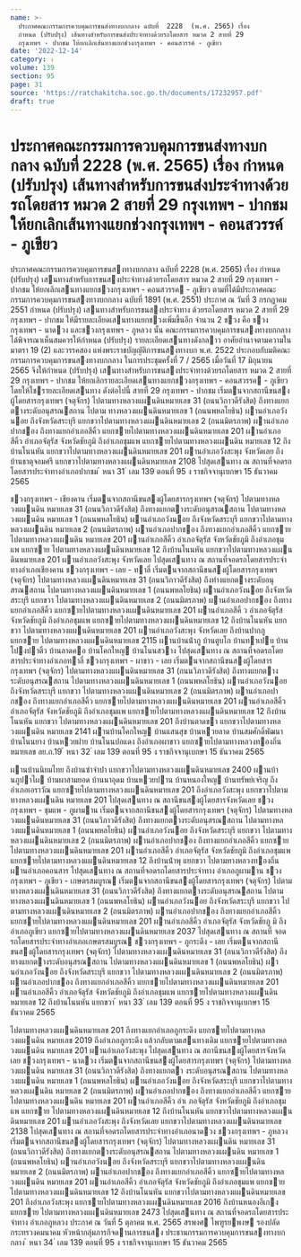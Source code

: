 ```yaml
---
name: >-
  ประกาศคณะกรรมการควบคุมการขนส่งทางบกกลาง ฉบับที่  2228  (พ.ศ. 2565) เรื่อง
  กำหนด (ปรับปรุง) เส้นทางสำหรับการขนส่งประจำทางด้วยรถโดยสาร หมวด 2 สายที่ 29
  กรุงเทพฯ - ปากชม ให้ยกเลิกเส้นทางแยกช่วงกรุงเทพฯ - คอนสวรรค์ - ภูเขียว
date: '2022-12-14'
category: ง
volume: 139
section: 95
page: 31
source: 'https://ratchakitcha.soc.go.th/documents/17232957.pdf'
draft: true
---
```


# ประกาศคณะกรรมการควบคุมการขนส่งทางบกกลาง ฉบับที่  2228  (พ.ศ. 2565) เรื่อง กำหนด (ปรับปรุง) เส้นทางสำหรับการขนส่งประจำทางด้วยรถโดยสาร หมวด 2 สายที่ 29 กรุงเทพฯ - ปากชม ให้ยกเลิกเส้นทางแยกช่วงกรุงเทพฯ - คอนสวรรค์ - ภูเขียว

ประกาศคณะกรรมการควบคุมการขนสงทางบกกลาง ฉบับที่ 2228 (พ.ศ. 2565) เรื่อง กําหนด (ปรับปรุง) เสนทางสําหรับการขนสงประจําทางด้วยรถโดยสาร หมวด 2 สายที่ 29 กรุงเทพฯ - ปากชม ให้ยกเลิกเสนทางแยกชวงกรุงเทพฯ - คอนสวรรค - ภูเขียว ตามที่ได้มีประกาศคณะกรรมการควบคุมการขนสงทางบกกลาง ฉบับที่ 1891 (พ.ศ. 2551) ประกาศ ณ วันที่ 3 กรกฎาคม 2551 กําหนด (ปรับปรุง) เสนทางสําหรับการขนสงประจําทาง ด้วยรถโดยสาร หมวด 2 สายที่ 29 กรุงเทพฯ - ปากชม ให้มีรายละเอียดเสนทางแยกชวงเพิ่มขึ้นอีก จํานวน 2 ชวง คือ ชวงกรุงเทพฯ - นาดวง และชวงกรุงเทพฯ - ภูหลวง นั้น คณะกรรมการควบคุมการขนสงทางบกกลางได้พิจารณาเห็นสมควรให้กําหนด (ปรับปรุง) รายละเอียดเสนทางดังกลาว อาศัยอํานาจตามความในมาตรา 19 (2) และวรรคสอง แห่งพระราชบัญญัติการขนสงทางบก พ.ศ. 2522 ประกอบกับมติคณะกรรมการควบคุมการขนสงทางบกกลาง ในการประชุมครั้งที่ 7 / 2565 เมื่อวันที่ 17 มิถุนายน 2565 จึงให้กําหนด (ปรับปรุง) เสนทางสําหรับการขนสงประจําทางด้วยรถโดยสาร หมวด 2 สายที่ 29 กรุงเทพฯ - ปากชม ให้ยกเลิกรายละเอียดเสนทางแยกชวงกรุงเทพฯ - คอนสวรรค - ภูเขียว โดยให้ใชรายละเอียดเสนทาง ดังต่อไปนี้ สายที่ 29 กรุงเทพฯ - ปากชม เริ่มตนจากสถานีขนสงผู้โดยสารกรุงเทพฯ (จตุจักร) ไปตามทางหลวงแผนดินหมายเลข 31 (ถนนวิภาวดีรังสิต) ถึงทางแยกตางระดับอนุสรณสถาน ไปตาม ทางหลวงแผนดินหมายเลข 1 (ถนนพหลโยธิน) ผานอําเภอวังนอย ถึงจังหวัดสระบุรี แยกขวาไปตามทางหลวงแผนดินหมายเลข 2 (ถนนมิตรภาพ) ผานอําเภอปากชอง ถึงทางแยกอําเภอสีคิ้ว แยกซายไปตามทางหลวงแผนดินหมายเลข 201 ผานอําเภอสีคิ้ว อําเภอจัตุรัส จังหวัดชัยภูมิ ถึงอําเภอชุมแพ แยกซายไปตามทางหลวงแผนดิน หมายเลข 12 ถึงบ้านโนนหัน แยกขวาไปตามทางหลวงแผนดินหมายเลข 201 ผานอําเภอวังสะพุง จังหวัดเลย ถึงบ้านธาตุจอมศรี แยกขวาไปตามทางหลวงแผนดินหมายเลข 2108 ไปสุดเสนทาง ณ สถานที่จอดรถโดยสารประจําทางอําเภอปากชม ้ หนา 31 ่ เลม 139 ตอนที่ 95 ง ราชกิจจานุเบกษา 15 ธันวาคม 2565

ชวงกรุงเทพฯ - เชียงคาน เริ่มตนจากสถานีขนสงผู้โดยสารกรุงเทพฯ (จตุจักร) ไปตามทางหลวงแผนดิน หมายเลข 31 (ถนนวิภาวดีรังสิต) ถึงทางแยกตางระดับอนุสรณสถาน ไปตามทางหลวงแผนดิน หมายเลข 1 (ถนนพหลโยธิน) ผานอําเภอวังนอย ถึงจังหวัดสระบุรี แยกขวาไปตามทางหลวงแผนดิน หมายเลข 2 (ถนนมิตรภาพ) ผานอําเภอปากชอง ถึงทางแยกอําเภอสีคิ้ว แยกซายไปตามทางหลวงแผนดิน หมายเลข 201 ผานอําเภอสีคิ้ว อําเภอจัตุรัส จังหวัดชัยภูมิ ถึงอําเภอชุมแพ แยกซาย ไปตามทางหลวงแผนดินหมายเลข 12 ถึงบ้านโนนหัน แยกขวาไปตามทางหลวงแผนดินหมายเลข 201 ผานอําเภอวังสะพุง จังหวัดเลย ไปสุดเสนทาง ณ สถานที่จอดรถโดยสารประจําทางอําเภอเชียงคาน ชวงกรุงเทพฯ - เลย - ทาลี่ เริ่มตนจากสถานีขนสงผู้โดยสารกรุงเทพฯ (จตุจักร) ไปตามทางหลวงแผนดินหมายเลข 31 (ถนนวิภาวดีรังสิต) ถึงทำงแยกตางระดับอนุสรณสถาน ไปตามทางหลวงแผนดินหมายเลข 1 (ถนนพหลโยธิน) ผานอําเภอวังนอย ถึงจังหวัดสระบุรี แยกขวา ไปตามทางหลวงแผนดินหมายเลข 2 (ถนนมิตรภาพ) ผานอําเภอปากชอง ถึงทางแยกอําเภอสีคิ้ว แยกซายไปตามทางหลวงแผนดินหมายเลข 201 ผานอําเภอสีคิ้ ว อําเภอจัตุรัส จังหวัดชัยภูมิ ถึงอําเภอชุมแพ แยกซายไปตามทางหลวงแผนดินหมายเลข 12 ถึงบ้านโนนหัน แยกขวา ไปตามทางหลวงแผนดินหมายเลข 201 ผานอําเภอวังสะพุง จังหวัดเลย ถึงบ้านปากภู แยกซาย ไปตามทางหลวงแผนดินหมายเลข 2115 ผานบ้านน้ําภู บ้านตูบโก บ้านทาเปบ บ้านโปงปาติ้ว บ้านลาดคอ บ้านโคกใหญ บ้านโนนสวาง ไปสุดเสนทาง ณ สถานที่จอดรถโดยสารประจําทางอําเภอทาลี่ ชวงกรุงเทพฯ - ผาขาว - เลย เริ่มตนจากสถานีขนสงผู้โดยสารกรุงเทพฯ (จตุจักร) ไปตามทางหลวงแผนดินหมายเลข 31 (ถนนวิภาวดีรังสิต) ถึงทางแยกตางระดับอนุสรณสถาน ไปตามทางหลวงแผนดินหมายเลข 1 (ถนนพหลโยธิน) ผานอําเภอวังนอย ถึงจังหวัดสระบุรี แยกขวา ไปตามทางหลวงแผนดินหมายเลข 2 (ถนนมิตรภาพ) ผานอําเภอปากชอง ถึงทางแยกอําเภอสีคิ้ว แยกซายไปตามทางหลวงแผนดินหมายเลข 201 ผานอําเภอสีคิ้ว อําเภอจัตุรัส จังหวัดชัยภูมิ ถึงอําเภอชุมแพ แยกซายไปตามทางหลวงแผนดินหมายเลข 12 ถึงบ้านโนนหัน แยกขวา ไปตามทางหลวงแผนดินหมายเลข 201 ถึงบ้านตาดขา แยกขวาไปตามทางหลวงแผนดิน หมายเลข 2141 ผานบ้านโคกใหญ บ้านแสนสุข บ้านหวยลาด บ้านสมศักดิ์พัฒนา บ้านโนนยาง บ้านหวยฝาย บ้านโนนปอแดง ถึงอําเภอผาขาว แยกซายไปตามทางหลวงทองถิ่น หมายเลข ลย.ถ.19 ้ หนา 32 ่ เลม 139 ตอนที่ 95 ง ราชกิจจานุเบกษา 15 ธันวาคม 2565

ผานบ้านนิยมไทย ถึงบ้านซําจําปา แยกขวาไปตามทางหลวงแผนดินหมายเลข 2400 ผานบ้านภูปาไผ บ้านผาสามยอด บ้านนาอุดม บ้านหวยปาน บ้านหนองใหญ บ้านทรัพย์เจริญ ถึงอําเภอเอราวัณ แยกซายไปตามทางหลวงแผนดินหมายเลข 201 ถึงอําเภอวังสะพุง แยกขวาไปตามทางหลวงแผนดิน หมายเลข 201 ไปสุดเสนทาง ณ สถานีขนสงผู้โดยสารจังหวัดเลย ชวงกรุงเทพฯ - ชุมแพ - ภูผามาน เริ่มตนจากสถานีขนสงผู้โดยสารกรุงเทพฯ (จตุจักร) ไปตามทางหลวงแผนดินหมายเลข 31 (ถนนวิภาวดีรังสิต) ถึงทางแยกตางระดับอนุสรณสถาน ไปตามทางหลวงแผนดินหมายเลข 1 (ถนนพหลโยธิน) ผานอําเภอวังนอย ถึงจังหวัดสระบุรี แยกขวา ไปตามทางหลวงแผนดินหมายเลข 2 (ถนนมิตรภาพ) ผานอําเภอปากชอง ถึงทางแยกอําเภอสีคิ้ว แยกซายไปตามทางหลวงแผนดินหมายเลข 201 ผานอําเภอสีคิ้ว อําเภอจัตุรัส จังหวัดชัยภูมิ ถึงอําเภอชุมแพ แยกซายไปตามทางหลวงแผนดินหมายเลข 12 ถึงบ้านน้ําพุ แยกขวา ไปตามทางหลวงทองถิ่น ผานอําเภอคอนสาร ไปสุดเสนทาง ณ สถานที่จอดรถโดยสารประจําทาง อําเภอภูผามาน ชวงกรุงเทพฯ - ภูเขียว - เกษตรสมบูรณ เริ่มตนจากสถานีขนสงผู้โดยสารกรุงเทพฯ (จตุจักร) ไปตามทางหลวงแผนดินหมายเลข 31 (ถนนวิภาวดีรังสิต) ถึงทางแยกตางระดับอนุสรณสถาน ไปตามทางหลวงแผนดินหมายเลข 1 (ถนนพหลโยธิน) ผานอําเภอวังนอย ถึงจังหวัดสระบุรี แยกขวา ไปตามทางหลวงแผนดินหมายเลข 2 (ถนนมิตรภาพ) ผานอําเภอปากชอง ถึงทางแยกอําเภอสีคิ้ว แยกซายไปตามทางหลวงแผนดินหมายเลข 201 ผานอําเภอสีคิ้ว อําเภอจัตุรัส จังหวัดชัยภู มิ ถึงอําเภอภูเขียว แยกซายไปตามทางหลวงแผนดินหมายเลข 2037 ไปสุดเสนทาง ณ สถานที่ จอดรถโดยสารประจําทางอําเภอเกษตรสมบูรณ ชวงกรุงเทพฯ - ภูกระดึง - เลย เริ่มตนจากสถานีขนสงผู้โดยสารกรุงเทพฯ (จตุจักร) ไปตามทางหลวงแผนดินหมายเลข 31 (ถนนวิภาวดีรังสิต) ถึงทางแยกตางระดับอนุสรณสถาน ไปตามทางหลวงแผนดินหมายเลข 1 (ถนนพหลโยธิน) ผานอําเภอวังนอย ถึงจังหวัดสระบุรี แยกขวา ไปตามทางหลวงแผนดินหมายเลข 2 (ถนนมิตรภาพ) ผานอําเภอปากชอง ถึงทางแยกอําเภอสีคิ้ว แยกซายไปตามทางหลวงแผนดินหมายเลข 201 ผำนอําเภอสีคิ้ว อําเภอจัตุรัส จังหวัดชัยภูมิ ถึงอําเภอชุมแพ แยกซายไปตามทางหลวงแผนดินหมายเลข 12 ถึงบ้านโนนหัน แยกขวา ้ หนา 33 ่ เลม 139 ตอนที่ 95 ง ราชกิจจานุเบกษา 15 ธันวาคม 2565

ไปตามทางหลวงแผนดินหมายเลข 201 ถึงทางแยกอําเภอภูกระดึง แยกซายไปตามทางหลวงแผนดิน หมายเลข 2019 ถึงอําเภอภูกระดึง แล้วกลับตามเสนทางเดิม แยกซายไปตามทางหลวงแผนดิน หมายเลข 201 ผานอําเภอวังสะพุง ไปสุดเสนทาง ณ สถานีขนสงผู้โดยสารจังหวัดเลย ชวงกรุงเทพฯ - นาดวง เริ่มตนจากสถานีขนสงผู้โดยสารกรุงเทพฯ (จตุจักร) ไปตามทางหลวงแผนดิน หมายเลข 31 (ถนนวิภาวดีรังสิต) ถึงทางแยกตา งระดับอนุสรณสถาน ไปตามทางหลวงแผนดิน หมายเลข 1 (ถนนพหลโยธิน) ผานอําเภอวังนอย ถึงจังหวัดสระบุรี แยกขวาไปตามทางหลวงแผนดิน หมายเลข 2 (ถนนมิตรภาพ) ผานอําเภอปากชอง ถึงทางแยกอําเภอสีคิ้ว แยกซายไปตามทางหลวงแผนดิน หมายเลข 201 ผานอําเภอสีคิ้ว อําเ ภอจัตุรัส จังหวัดชัยภูมิ ถึงอําเภอชุมแพ แยกซาย ไปตามทางหลวงแผนดินหมายเลข 12 ถึงบ้านโนนหัน แยกขวาไปตามทางหลวงแผนดินหมายเลข 201 ผานอําเภอวังสะพุง ถึงจังหวัดเลย แยกขวาไปตามทางหลวงแผนดินหมายเลข 2138 ไปสุดเสนทาง ณ สถานที่จอดรถโดยสารประจําทางอําเภอนาดวง ชวงกรุงเทพฯ - ภูหลวง เริ่มตนจากสถานีขนสงผู้โดยสารกรุงเทพฯ (จตุจักร) ไปตามทางหลวงแผนดิน หมายเลข 31 (ถนนวิภาวดีรังสิต) ถึงทางแยกตางระดับอนุสรณสถาน ไปตามทางหลวงแผนดิน หมายเลข 1 (ถนนพหลโยธิน) ผานอําเภอวังนอย ถึงจังหวัดสระบุรี แยกขวาไปตามทางหลวงแผนดิน หมายเลข 2 (ถนนมิตรภาพ) ผานอําเภอปากชอง ถึงทางแยกอําเภอสีคิ้ว แยกซายไปตามทางหลวงแผนดิน หมายเลข 201 ผานอําเภอสีคิ้ว อําเภอจัตุรัส จังหวัดชัยภูมิ ถึงอําเภอชุมแพ แยกซาย ไปตามทางหลวงแผนดินหมายเลข 12 ถึงบ้านโนนหัน แยกขวาไปตามทางหลวงแผนดินหมายเลข 201 ถึงอําเภอวังสะพุง แยกซายไปตามทางหลวงแผนดินหมายเลข 2016 ถึงบ้านหนองอีเกง แยกซาย ไปตามทางหลวงแผนดินหมายเลข 2473 ไปสุดเสนทาง ณ สถานที่จอดรถโดยสารประจําทาง อําเภอภูหลวง ประกาศ ณ วันที่ 5 ตุลาคม พ.ศ. 2565 สรพงศ ไพฑูรยพงษ รองปลัดกระทรวงคมนาคม หัวหน้ากลุ่มภารกิจดานการขนสง ประธานกรรมการควบคุมการขนสงทางบกกลาง ้ หนา 34 ่ เลม 139 ตอนที่ 95 ง ราชกิจจานุเบกษา 15 ธันวาคม 2565
